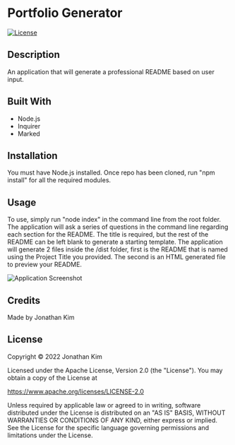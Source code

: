# Portfolio Generator

[![License](https://img.shields.io/badge/License-Apache_2.0-blue.svg)](https://opensource.org/licenses/Apache-2.0)

## Description
An application that will generate a professional README based on user input.

## Built With
* Node.js
* Inquirer
* Marked

## Installation
You must have Node.js installed. Once repo has been cloned, run "npm install" for all the required modules.

## Usage
To use, simply run "node index" in the command line from the root folder. The application will ask a series of questions in the command line regarding each section for the README. The title is required, but the rest of the README can be left blank to generate a starting template. The application will generate 2 files inside the /dist folder, first is the README that is named using the Project Title you provided. The second is an HTML generated file to preview your README.

![Application Screenshot](./assets/images/application-screenshot.jpg?raw=tru "Application Screenshot")

## Credits
Made by Jonathan Kim

## License
Copyright &copy; 2022 Jonathan Kim

Licensed under the Apache License, Version 2.0 (the "License"). You may obtain a copy of the License at

https://www.apache.org/licenses/LICENSE-2.0
  
Unless required by applicable law or agreed to in writing, software distributed under the License is distributed on an "AS IS" BASIS, WITHOUT WARRANTIES OR CONDITIONS OF ANY KIND, either express or implied. See the License for the specific language governing permissions and limitations under the License.
